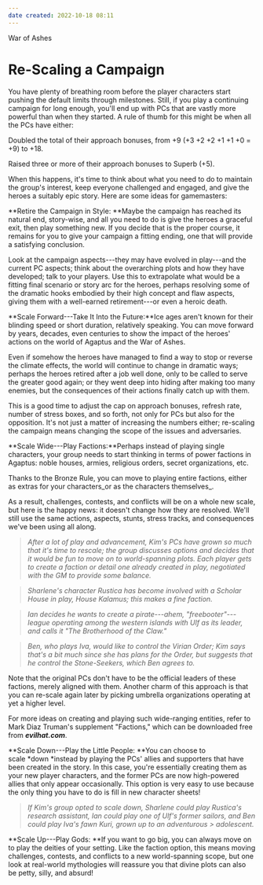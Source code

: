 ```yaml
---
date created: 2022-10-18 08:11
---
```


War of Ashes

# Re-Scaling a Campaign

You have plenty of breathing room before the player characters start pushing the default limits through milestones. Still, if you play a continuing campaign for long enough, you'll end up with PCs that are vastly more powerful than when they started. A rule of thumb for this might be when all the PCs have either:

Doubled the total of their approach bonuses, from +9 (+3 +2 +2 +1 +1 +0 = +9) to +18.

Raised three or more of their approach bonuses to Superb (+5).

When this happens, it's time to think about what you need to do to maintain the group's interest, keep everyone challenged and engaged, and give the heroes a suitably epic story. Here are some ideas for gamemasters:

**Retire the Campaign in Style: **Maybe the campaign has reached its natural end, story-wise, and all you need to do is give the heroes a graceful exit, then play something new. If you decide that is the proper course, it remains for you to give your campaign a fitting ending, one that will provide a satisfying conclusion.

Look at the campaign aspects---they may have evolved in play---and the current PC aspects; think about the overarching plots and how they have developed; talk to your players. Use this to extrapolate what would be a fitting final scenario or story arc for the heroes, perhaps resolving some of the dramatic hooks embodied by their high concept and flaw aspects, giving them with a well-earned retirement---or even a heroic death.

**Scale Forward---Take It Into the Future:**Ice ages aren't known for their blinding speed or short duration, relatively speaking. You can move forward by years, decades, even centuries to show the impact of the heroes' actions on the world of Agaptus and the War of Ashes.

Even if somehow the heroes have managed to find a way to stop or reverse the climate effects, the world will continue to change in dramatic ways; perhaps the heroes retired after a job well done, only to be called to serve the greater good again; or they went deep into hiding after making too many enemies, but the consequences of their actions finally catch up with them.

This is a good time to adjust the cap on approach bonuses, refresh rate, number of stress boxes, and so forth, not only for PCs but also for the opposition. It's not just a matter of increasing the numbers either; re-scaling the campaign means changing the scope of the issues and adversaries.

**Scale Wide---Play Factions:**Perhaps instead of playing single characters, your group needs to start thinking in terms of power factions in Agaptus: noble houses, armies, religious orders, secret organizations, etc.

Thanks to the Bronze Rule, you can move to playing entire factions, either as extras for your characters_or as the characters themselves_.

As a result, challenges, contests, and conflicts will be on a whole new scale, but here is the happy news: it doesn't change how they are resolved. We'll still use the same actions, aspects, stunts, stress tracks, and consequences we've been using all along.

> _After a lot of play and advancement, Kim's PCs have grown so much that it's time to rescale; the group discusses options and decides that it would be fun to move on to world-spanning plots. Each player gets to create a faction or detail one already created in play, negotiated with the GM to provide some balance._

> _Sharlene's character Rustica has become involved with a Scholar House in play, House Kalamus; this makes a fine faction._

> _Ian decides he wants to create a pirate---ahem, "freebooter"---league operating among the western islands with Ulf as its leader, and calls it "The Brotherhood of the Claw."_

> _Ben, who plays Iva, would like to control the Virian Order; Kim says that's a bit much since she has plans for the Order, but suggests that he control the Stone-Seekers, which Ben agrees to._

Note that the original PCs don't have to be the official leaders of these factions, merely aligned with them. Another charm of this approach is that you can re-scale again later by picking umbrella organizations operating at yet a higher level.

For more ideas on creating and playing such wide-ranging entities, refer to Mark Diaz Truman's supplement "Factions," which can be downloaded free from _**evilhat.com**_. 

**Scale Down---Play the Little People: **You can choose to scale *down *instead by playing the PCs' allies and supporters that have been created in the story. In this case, you're essentially creating them as your new player characters, and the former PCs are now high-powered allies that only appear occasionally. This option is very
easy to use because the only thing you have to do is fill in new character sheets!

> _If Kim's group opted to scale down, Sharlene could play Rustica's  research assistant, Ian could play one of Ulf's former sailors, and  Ben could play Iva's fawn Kuri, grown up to an adventurous > adolescent._

**Scale Up---Play Gods: **If you want to go big, you can always move on to play the deities of your setting. Like the faction option, this means moving challenges, contests, and conflicts to a new world-spanning scope, but one look at real-world mythologies will reassure you that divine plots can also be petty, silly, and absurd!
